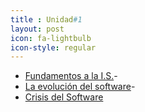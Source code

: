 ```yaml
---
title : Unidad#1  
layout: post
icon: fa-lightbulb
icon-style: regular
--- 
```

*  [Fundamentos a la I.S.](https://hernandez2299.github.io//hernandez2299.github.io/2019/12/20/01-post.html)-
*  [La evolución del software](https://hernandez2299.github.io//hernandez2299.github.io/2019/12/20/02-post.html)-
*  [Crisis del Software](https://hernandez2299.github.io//hernandez2299.github.io/2019/12/20/02-post.html)
